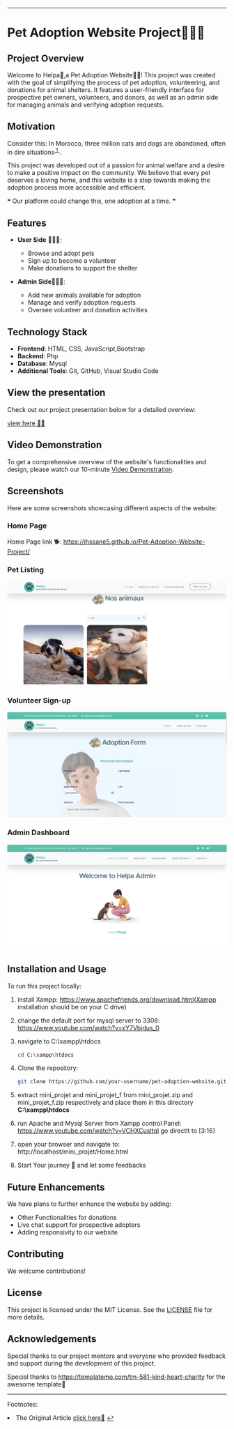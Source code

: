 

---

# Pet Adoption Website Project🐾🐶🐱

## Project Overview
Welcome to Helpa🐾,a Pet Adoption Website🐶🐱! This project was created with the goal of simplifying the process of pet adoption, volunteering, and donations for animal shelters. It features a user-friendly interface for prospective pet owners, volunteers, and donors, as well as an admin side for managing animals and verifying adoption requests.

## Motivation
Consider this: In Morocco, three million cats and dogs are abandoned, often in dire situations<sup id="fnref1"><a href="#fn1"> 1  </a></sup>.

This project was developed out of a passion for animal welfare and a desire to make a positive impact on the community. We believe that every pet deserves a loving home, and this website is a step towards making the adoption process more accessible and efficient.

❝ Our platform could change this, one adoption at a time. ❞

## Features
- **User Side** 🧑🏻‍💻:
  - Browse and adopt pets
  - Sign up to become a volunteer
  - Make donations to support the shelter

- **Admin Side**👨🏻‍💼:
  - Add new animals available for adoption
  - Manage and verify adoption requests
  - Oversee volunteer and donation activities

## Technology Stack
- **Frontend**: HTML, CSS, JavaScript,Bootstrap
- **Backend**: Php
- **Database**: Mysql
- **Additional Tools**: Git, GitHub, Visual Studio Code

## View the presentation

Check out our project presentation below for a detailed overview:

<a src="https://www.canva.com/design/DAGF9J9FBHc/1lX_MZEF2vlyTSNY-TKaYA/edit"/>
<a href="https://www.nationalgeographic.com/animals/article/meet-the-people-helping-morocco-stray-dogs">view here 👩‍🏫</a> 

## Video Demonstration
To get a comprehensive overview of the website's functionalities and design, please watch our 10-minute [Video Demonstration](https://www.linkedin.com/posts/ihssanenedjaoui_petadoption-animalwelfare-techforgood-activity-7220083904739766273-tzBc?utm_source=share&utm_medium=member_desktop).

## Screenshots
Here are some screenshots showcasing different aspects of the website:

### Home Page
Home Page link 🐕:
https://ihssane5.github.io/Pet-Adoption-Website-Project/

### Pet Listing
![Pet Listing](./screenshots/Adopt.png)

### Volunteer Sign-up
![Volunteer Sign-up](./screenshots/Volunteer.png)

### Admin Dashboard
![Admin Dashboard](./screenshots/Admin.png)

## Installation and Usage
To run this project locally:
1. install Xampp: https://www.apachefriends.org/download.html(Xampp installation should be on your C drive)

2. change the default port for mysql server to 3308:
https://www.youtube.com/watch?v=xY7Vbjdus_0

3. navigate to C:\xampp\htdocs 
    ```bash
   cd C:\xampp\htdocs 
   ```

4. Clone the repository:
   ```bash
   git clone https://github.com/your-username/pet-adoption-website.git
   ```
5. extract mini_projet and mini_projet_f from mini_projet.zip and mini_projet_f.zip respectively and place them in this directory **C:\xampp\htdocs**

6. run Apache and Mysql Server from Xampp control Panel:
https://www.youtube.com/watch?v=VCHXCusltqI go directlt to [3:16]

7. open your browser and navigate to:
http://localhost/mini_projet/Home.html

8. Start Your journey 🚀 and let some feedbacks 


## Future Enhancements
We have plans to further enhance the website by adding:
- Other Functionalities for donations
- Live chat support for prospective adopters
- Adding responsivity to our website

## Contributing
We welcome contributions!

## License
This project is licensed under the MIT License. See the [LICENSE](./licence) file for more details.

## Acknowledgements
Special thanks to our project mentors and everyone who provided feedback and support during the development of this project.

Special thanks to https://templatemo.com/tm-581-kind-heart-charity for the awesome template🤩

---
Footnotes:
<li id="fn1">The Original Article <a href="https://www.nationalgeographic.com/animals/article/meet-the-people-helping-morocco-stray-dogs">click here📄</a> <a href="#fnref1">↩</a></li>
